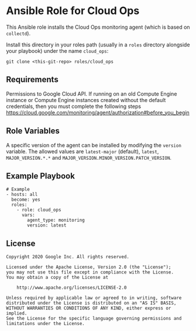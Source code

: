 Ansible Role for Cloud Ops
============================

This Ansible role installs the Cloud Ops monitoring agent (which is based on
`collectd`).

Install this directory in your roles path (usually in a `roles` directory
alongside your playbook) under the name `cloud_ops`:

```
git clone <this-git-repo> roles/cloud_ops
```

Requirements
------------

Permissions to Google Cloud API. If running on an old Compute Engine instance or
Compute Engine instances created without the default credentials, then you must
complete the following steps
https://cloud.google.com/monitoring/agent/authorization#before_you_begin

Role Variables
--------------

A specific version of the agent can be installed by modifying the `version`
variable. The allowed values are `latest-major` (default), `latest`,
`MAJOR_VERSION.*.*` and `MAJOR_VERSION.MINOR_VERSION.PATCH_VERSION`.

Example Playbook
----------------

```
# Example
- hosts: all
  become: yes
  roles:
    - role: cloud_ops
      vars:
        agent_type: monitoring
        version: latest
```

License
-------

```
Copyright 2020 Google Inc. All rights reserved.

Licensed under the Apache License, Version 2.0 (the "License");
you may not use this file except in compliance with the License.
You may obtain a copy of the License at

    http://www.apache.org/licenses/LICENSE-2.0

Unless required by applicable law or agreed to in writing, software
distributed under the License is distributed on an "AS IS" BASIS,
WITHOUT WARRANTIES OR CONDITIONS OF ANY KIND, either express or implied.
See the License for the specific language governing permissions and
limitations under the License.
```
